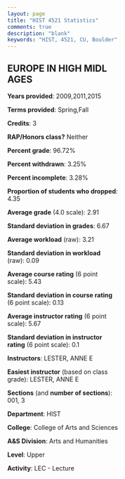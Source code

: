 ```yaml
---
layout: page
title: "HIST 4521 Statistics"
comments: true
description: "blank"
keywords: "HIST, 4521, CU, Boulder"
--- 
```

<head>
<script src="https://ajax.googleapis.com/ajax/libs/jquery/2.1.3/jquery.min.js"></script>
<script src="https://dl.dropboxusercontent.com/s/pc42nxpaw1ea4o9/highcharts.js?dl=0"></script>
<!-- <script src="../assets/js/highcharts.js"></script> -->
<style type="text/css">@font-face {
	font-family: "Bebas Neue";
	src: url(https://www.filehosting.org/file/details/544349/BebasNeue%20Regular.otf) format("opentype");
	}
	h1.Bebas { 
		font-family: "Bebas Neue", Verdana, Tahoma;
	}
</style>
</head>
<body>
	<div id="container" style="float: right; width: 45%; height: 88%; margin-left: 2.5%; margin-right: 2.5%;"></div>
	<script language="JavaScript">
		$(document).ready(function() {
		var chart = {type: 'column'};
		var title = {text: 'Grade Distribution'};
		var xAxis = {categories: ['A','B','C','D','F'],crosshair: true};
		var yAxis = {min: 0,title: {text: 'Percentage'}};
		var tooltip = {headerFormat: '<center><b><span style="font-size:20px">{point.key}</span></b></center>',
		               pointFormat: '<td style="padding:0"><b>{point.y:.1f}%</b></td>',
		               footerFormat: '</table>',shared: true,useHTML: true};
		var plotOptions = {column: {pointPadding: 0.0,borderWidth: 0}};  
		var credits = {enabled: false};var series= [{name: 'Percent',data: [25.58,51.16,18.6,1.16,3.49,]}];
		var json = {};
		json.chart = chart;
		json.title = title;
		json.tooltip = tooltip;
		json.xAxis = xAxis;
		json.yAxis = yAxis;  
		json.series = series;
		json.plotOptions = plotOptions;  
		json.credits = credits;
		$('#container').highcharts(json);
	});
	</script>
</body>
			   
## EUROPE IN HIGH MIDL AGES

**Years provided**: 2009,2011,2015

**Terms provided**: Spring,Fall

**Credits**: 3

**RAP/Honors class?** Neither

**Percent grade**: 96.72%

**Percent withdrawn**: 3.25%

**Percent incomplete**: 3.28%

**Proportion of students who dropped**: 4.35

**Average grade** (4.0 scale): 2.91

**Standard deviation in grades**: 6.67

**Average workload** (raw): 3.21

**Standard deviation in workload** (raw): 0.09

**Average course rating** (6 point scale): 5.43

**Standard deviation in course rating** (6 point scale): 0.13

**Average instructor rating** (6 point scale): 5.67

**Standard deviation in instructor rating** (6 point scale): 0.1

**Instructors**: LESTER, ANNE E

**Easiest instructor** (based on class grade): LESTER, ANNE E

**Sections** (and **number of sections**): 001, 3

**Department**: HIST

**College**: College of Arts and Sciences

**A&S Division**: Arts and Humanities

**Level**: Upper

**Activity**: LEC - Lecture